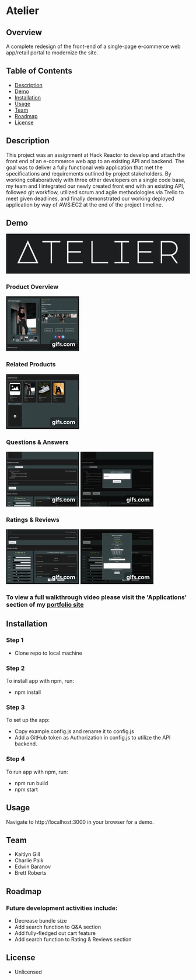 # Atelier
## Overview
A complete redesign of the front-end of a single-page e-commerce web app/retail portal to modernize the site.
## Table of Contents
- [ Description ](https://github.com/KTMichael/front-end-capstone-project/blob/main/README.md/#Description)
- [ Demo ](https://github.com/KTMichael/front-end-capstone-project/blob/main/README.md/#Demo)
- [ Installation ](https://github.com/KTMichael/front-end-capstone-project/blob/main/README.md/#Installation)
- [ Usage ](https://github.com/KTMichael/front-end-capstone-project/blob/main/README.md/#Usage)
- [ Team ](https://github.com/KTMichael/front-end-capstone-project/blob/main/README.md/#Team)
- [ Roadmap ](https://github.com/KTMichael/front-end-capstone-project/blob/main/README.md/#Roadmap)
- [License](https://github.com/KTMichael/front-end-capstone-project/blob/main/README.md/#License)

## Description
This project was an assignment at Hack Reactor to develop and attach the front end of an e-commerce web app to an existing API and backend. The goal was to deliver a fully functional web application that met the specifications and requirements outlined by project stakeholders. 
By working collaboratively with three other developers on a single code base, my team and I integrated our newly created front end with an existing API, followed git workflow, utilized scrum and agile methodologies via Trello to meet given deadlines, and finally demonstrated our working deployed application by way of AWS:EC2 at the end of the project timeline.

## Demo
![Atelier](https://raw.githubusercontent.com/KTMichael/Atelier/main/Atelier.png)
### Product Overview
![Products](https://raw.githubusercontent.com/KTMichael/Atelier/main/Products.gif)
### Related Products
![Demo](https://raw.githubusercontent.com/KTMichael/Atelier/main/related.gif)
### Questions & Answers
![Demo](https://raw.githubusercontent.com/KTMichael/Atelier/main/Qpart1.gif)
![Demo](https://raw.githubusercontent.com/KTMichael/Atelier/main/Qpart2.gif)
### Ratings & Reviews
![Demo](https://raw.githubusercontent.com/KTMichael/Atelier/main/RR.gif)
![Demo](https://raw.githubusercontent.com/KTMichael/Atelier/main/ReviewForm.gif)

### To view a full walkthrough video please visit the 'Applications' section of my [portfolio site](https://kaitlynmichael.herokuapp.com)
## Installation
### Step 1
- Clone repo to local machine
### Step 2
 To install app with npm, run:
  - npm install
### Step 3
To set up the app:
 - Copy example.config.js and rename it to config.js
  - Add a GitHub token as Authorization in config.js to utilize the API backend.
### Step 4
To run app with npm, run:
 - npm run build
 - npm start

## Usage
Navigate to http://localhost:3000 in your browser for a demo.

## Team
- Kaitlyn Gill
- Charlie Paik
- Edwin Baranov
- Brett Roberts

## Roadmap
### Future development activities include:
- Decrease bundle size
- Add search function to Q&A section
- Add fully-fledged out cart feature
- Add search function to Rating & Reviews section

## License
- Unlicensed


